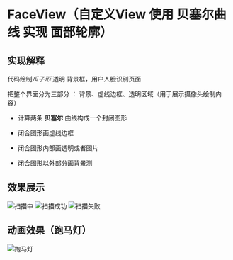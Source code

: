 # FaceView（自定义View 使用 **贝塞尔曲线** 实现 面部轮廓）




## 实现解释

代码绘制*瓜子形* 透明 背景框，用户人脸识别页面

把整个界面分为三部分 ： 背景、虚线边框、透明区域（用于展示摄像头绘制内容）

- 计算两条 **贝塞尔** 曲线构成一个封闭图形

- 闭合图形画虚线边框

- 闭合图形内部画透明或者图片

- 闭合图形以外部分画背景测




## 效果展示

![扫描中][1] ![扫描成功][2] ![扫描失败][3]

## 动画效果（跑马灯）

![跑马灯][4]





  [1]: https://raw.githubusercontent.com/tianqing2117/FaceBackgroundView/master/screenshots/scanning.jpg
  [2]: https://raw.githubusercontent.com/tianqing2117/FaceBackgroundView/master/screenshots/success.jpg
  [3]:https://raw.githubusercontent.com/tianqing2117/FaceBackgroundView/master/screenshots/fail.jpg
  [4]:https://raw.githubusercontent.com/tianqing2117/FaceBackgroundView/master/screenshots/animation.gif